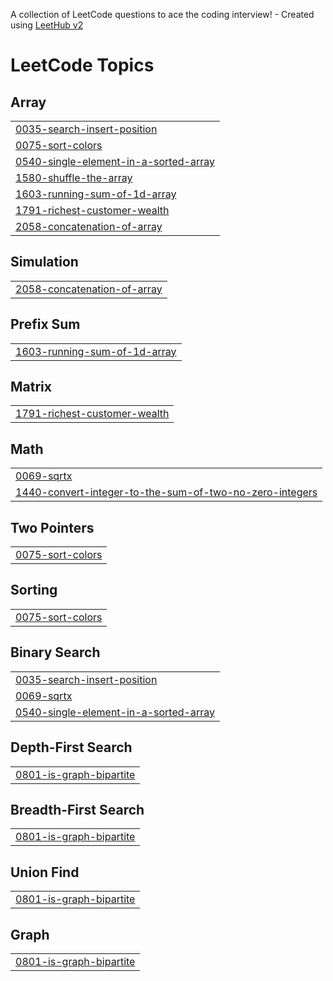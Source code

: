 A collection of LeetCode questions to ace the coding interview! - Created using [LeetHub v2](https://github.com/arunbhardwaj/LeetHub-2.0)
<!---LeetCode Topics Start-->
# LeetCode Topics
## Array
|  |
| ------- |
| [0035-search-insert-position](https://github.com/DivyaRajX/Leetcode/tree/master/0035-search-insert-position) |
| [0075-sort-colors](https://github.com/DivyaRajX/Leetcode/tree/master/0075-sort-colors) |
| [0540-single-element-in-a-sorted-array](https://github.com/DivyaRajX/Leetcode/tree/master/0540-single-element-in-a-sorted-array) |
| [1580-shuffle-the-array](https://github.com/DivyaRajX/Leetcode/tree/master/1580-shuffle-the-array) |
| [1603-running-sum-of-1d-array](https://github.com/DivyaRajX/Leetcode/tree/master/1603-running-sum-of-1d-array) |
| [1791-richest-customer-wealth](https://github.com/DivyaRajX/Leetcode/tree/master/1791-richest-customer-wealth) |
| [2058-concatenation-of-array](https://github.com/DivyaRajX/Leetcode/tree/master/2058-concatenation-of-array) |
## Simulation
|  |
| ------- |
| [2058-concatenation-of-array](https://github.com/DivyaRajX/Leetcode/tree/master/2058-concatenation-of-array) |
## Prefix Sum
|  |
| ------- |
| [1603-running-sum-of-1d-array](https://github.com/DivyaRajX/Leetcode/tree/master/1603-running-sum-of-1d-array) |
## Matrix
|  |
| ------- |
| [1791-richest-customer-wealth](https://github.com/DivyaRajX/Leetcode/tree/master/1791-richest-customer-wealth) |
## Math
|  |
| ------- |
| [0069-sqrtx](https://github.com/DivyaRajX/Leetcode/tree/master/0069-sqrtx) |
| [1440-convert-integer-to-the-sum-of-two-no-zero-integers](https://github.com/DivyaRajX/Leetcode/tree/master/1440-convert-integer-to-the-sum-of-two-no-zero-integers) |
## Two Pointers
|  |
| ------- |
| [0075-sort-colors](https://github.com/DivyaRajX/Leetcode/tree/master/0075-sort-colors) |
## Sorting
|  |
| ------- |
| [0075-sort-colors](https://github.com/DivyaRajX/Leetcode/tree/master/0075-sort-colors) |
## Binary Search
|  |
| ------- |
| [0035-search-insert-position](https://github.com/DivyaRajX/Leetcode/tree/master/0035-search-insert-position) |
| [0069-sqrtx](https://github.com/DivyaRajX/Leetcode/tree/master/0069-sqrtx) |
| [0540-single-element-in-a-sorted-array](https://github.com/DivyaRajX/Leetcode/tree/master/0540-single-element-in-a-sorted-array) |
## Depth-First Search
|  |
| ------- |
| [0801-is-graph-bipartite](https://github.com/DivyaRajX/Leetcode/tree/master/0801-is-graph-bipartite) |
## Breadth-First Search
|  |
| ------- |
| [0801-is-graph-bipartite](https://github.com/DivyaRajX/Leetcode/tree/master/0801-is-graph-bipartite) |
## Union Find
|  |
| ------- |
| [0801-is-graph-bipartite](https://github.com/DivyaRajX/Leetcode/tree/master/0801-is-graph-bipartite) |
## Graph
|  |
| ------- |
| [0801-is-graph-bipartite](https://github.com/DivyaRajX/Leetcode/tree/master/0801-is-graph-bipartite) |
<!---LeetCode Topics End-->